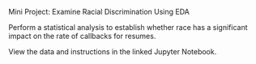 Mini Project: Examine Racial Discrimination Using EDA

Perform a statistical analysis to establish whether race has a significant impact on the rate of callbacks for resumes. 

View the data and instructions in the linked Jupyter Notebook.
